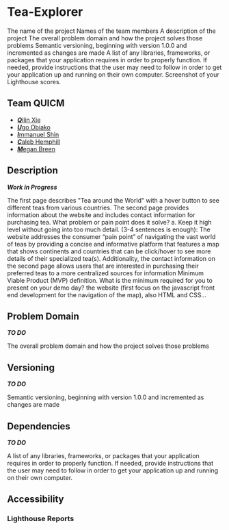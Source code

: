 # Tea-Explorer

The name of the project
Names of the team members
A description of the project
The overall problem domain and how the project solves those problems
Semantic versioning, beginning with version 1.0.0 and incremented as changes are made
A list of any libraries, frameworks, or packages that your application requires in order to properly function. If needed, provide instructions that the user may need to follow in order to get your application up and running on their own computer.
Screenshot of your Lighthouse scores.

## Team QUICM

- [***Q***ilin Xie](https://github.com/QILINXIE02)
- [***U***go Obiako](https://github.com/Ugo-Obiako)
- [***I***mmanuel Shin](https://github.com/ImmanuelShin)
- [***C***aleb Hemphill](https://github.com/kaylubh)
- [***M***egan Breen](https://github.com/megrose8)

## Description

***Work in Progress***

The first page describes "Tea around the World" with a hover button to see different teas from various countries. The second page provides information about the website and includes contact information for purchasing tea.
What problem or pain point does it solve? a. Keep it high level without going into too much detail. (3-4 sentences is enough): The website addresses the consumer “pain point” of navigating the vast world of teas by providing a concise and informative platform that features a map that shows continents and countries that can be click/hover to see more details of their specialized tea(s). Additionality, the contact information on the second page allows users that are interested in purchasing their preferred teas to a more centralized sources for information
Minimum Viable Product (MVP) definition.
What is the minimum required for you to present on your demo day? the website (first focus on the javascript front end development for the navigation of the map), also HTML and CSS…

## Problem Domain

***TO DO***

The overall problem domain and how the project solves those problems

## Versioning

***TO DO***

Semantic versioning, beginning with version 1.0.0 and incremented as changes are made

## Dependencies

***TO DO***

A list of any libraries, frameworks, or packages that your application requires in order to properly function. If needed, provide instructions that the user may need to follow in order to get your application up and running on their own computer.

## Accessibility

### Lighthouse Reports
